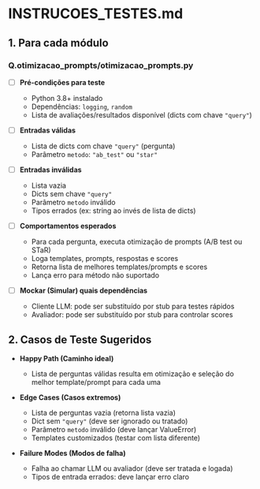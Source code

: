 # INSTRUCOES_TESTES.md

## 1. Para cada módulo

### Q.otimizacao_prompts/otimizacao_prompts.py

- [ ] **Pré-condições para teste**
  - Python 3.8+ instalado
  - Dependências: `logging`, `random`
  - Lista de avaliações/resultados disponível (dicts com chave `"query"`)

- [ ] **Entradas válidas**
  - Lista de dicts com chave `"query"` (pergunta)
  - Parâmetro `metodo`: `"ab_test"` ou `"star"`

- [ ] **Entradas inválidas**
  - Lista vazia
  - Dicts sem chave `"query"`
  - Parâmetro `metodo` inválido
  - Tipos errados (ex: string ao invés de lista de dicts)

- [ ] **Comportamentos esperados**
  - Para cada pergunta, executa otimização de prompts (A/B test ou STaR)
  - Loga templates, prompts, respostas e scores
  - Retorna lista de melhores templates/prompts e scores
  - Lança erro para método não suportado

- [ ] **Mockar (Simular) quais dependências**
  - Cliente LLM: pode ser substituído por stub para testes rápidos
  - Avaliador: pode ser substituído por stub para controlar scores

## 2. Casos de Teste Sugeridos

- **Happy Path (Caminho ideal)**
  - Lista de perguntas válidas resulta em otimização e seleção do melhor template/prompt para cada uma

- **Edge Cases (Casos extremos)**
  - Lista de perguntas vazia (retorna lista vazia)
  - Dict sem `"query"` (deve ser ignorado ou tratado)
  - Parâmetro `metodo` inválido (deve lançar ValueError)
  - Templates customizados (testar com lista diferente)

- **Failure Modes (Modos de falha)**
  - Falha ao chamar LLM ou avaliador (deve ser tratada e logada)
  - Tipos de entrada errados: deve lançar erro claro
